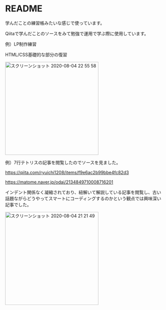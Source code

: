 # README

学んだことの練習帳みたいな感じで使っています。

Qiitaで学んだことのソースをみて勉強で運用で学ぶ際に使用しています。

例）LP制作練習

HTML/CSS基礎的な部分の復習

<img width="300" alt="スクリーンショット 2020-08-04 22 55 58" src="https://user-images.githubusercontent.com/60139237/89302402-bd2cd000-d6a5-11ea-9f67-264a3b8199ff.png">

例）7行テトリスの記事を閲覧したのでソースを見ました。

https://qiita.com/ryuichi1208/items/f9e6ac2b99bbe4fc82d3

https://matome.naver.jp/odai/2134849710008716201

インデント関係なく凝縮されており、紐解いて解説している記事を閲覧し、古い話題ながらどうやってスマートにコーディングするのかという観点では興味深い記事でした。

<img width="300" alt="スクリーンショット 2020-08-04 21 21 49" src="https://user-images.githubusercontent.com/60139237/89297656-307f1380-d69f-11ea-861a-be4c3233342f.png">
